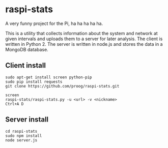 # raspi-stats
A very funny project for the Pi, ha ha ha ha ha.

This is a utility that collects information about the system and network at given intervals and uploads them to a server for later analysis. The client is written in Python 2. The server is written in node.js and stores the data in a MongoDB database.

## Client install

    sudo apt-get install screen python-pip
    sudo pip install requests
    git clone https://github.com/proog/raspi-stats.git
    
    screen
    raspi-stats/raspi-stats.py -u <url> -v <nickname>
    Ctrl+A D

## Server install
    cd raspi-stats
    sudo npm install
    node server.js

